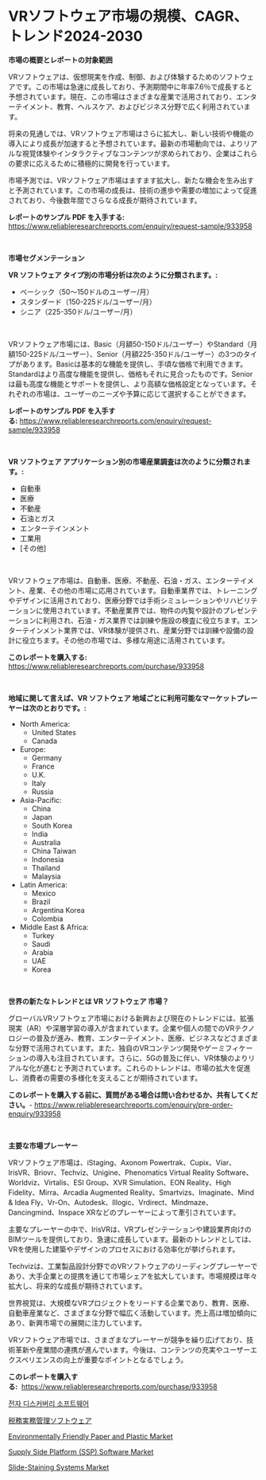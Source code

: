 <p><h1>VRソフトウェア市場の規模、CAGR、トレンド2024-2030</h1></p><p><strong>市場の概要とレポートの対象範囲</strong></p>
<p><p>VRソフトウェアは、仮想現実を作成、制御、および体験するためのソフトウェアです。この市場は急速に成長しており、予測期間中に年率7.6％で成長すると予想されています。現在、この市場はさまざまな産業で活用されており、エンターテイメント、教育、ヘルスケア、およびビジネス分野で広く利用されています。</p><p>将来の見通しでは、VRソフトウェア市場はさらに拡大し、新しい技術や機能の導入により成長が加速すると予想されています。最新の市場動向では、よりリアルな視覚体験やインタラクティブなコンテンツが求められており、企業はこれらの要求に応えるために積極的に開発を行っています。</p><p>市場予測では、VRソフトウェア市場はますます拡大し、新たな機会を生み出すと予測されています。この市場の成長は、技術の進歩や需要の増加によって促進されており、今後数年間でさらなる成長が期待されています。</p></p>
<p><strong>レポートのサンプル PDF を入手する:</strong> <a href="https://www.reliableresearchreports.com/enquiry/request-sample/933958">https://www.reliableresearchreports.com/enquiry/request-sample/933958</a></p>
<p>&nbsp;</p>
<p><strong>市場セグメンテーション</strong></p>
<p><strong>VR ソフトウェア タイプ別の市場分析は次のように分類されます。:</strong></p>
<p><ul><li>ベーシック（50〜150ドルのユーザー/月）</li><li>スタンダード（150-225ドル/ユーザー/月）</li><li>シニア（225-350ドル/ユーザー/月）</li></ul></p>
<p>&nbsp;</p>
<p><p>VRソフトウェア市場には、Basic（月額50-150ドル/ユーザー）やStandard（月額150-225ドル/ユーザー）、Senior（月額225-350ドル/ユーザー）の3つのタイプがあります。Basicは基本的な機能を提供し、手頃な価格で利用できます。Standardはより高度な機能を提供し、価格もそれに見合ったものです。Seniorは最も高度な機能とサポートを提供し、より高額な価格設定となっています。それぞれの市場は、ユーザーのニーズや予算に応じて選択することができます。</p></p>
<p><strong>レポートのサンプル PDF を入手する:</strong>&nbsp;<a href="https://www.reliableresearchreports.com/enquiry/request-sample/933958">https://www.reliableresearchreports.com/enquiry/request-sample/933958</a></p>
<p>&nbsp;</p>
<p><strong> VR ソフトウェア アプリケーション別の市場産業調査は次のように分類されます。:</strong></p>
<p><ul><li>自動車</li><li>医療</li><li>不動産</li><li>石油とガス</li><li>エンターテインメント</li><li>工業用</li><li>[その他]</li></ul></p>
<p>&nbsp;</p>
<p><p>VRソフトウェア市場は、自動車、医療、不動産、石油・ガス、エンターテイメント、産業、その他の市場に応用されています。自動車業界では、トレーニングやデザインに活用されており、医療分野では手術シミュレーションやリハビリテーションに使用されています。不動産業界では、物件の内覧や設計のプレゼンテーションに利用され、石油・ガス業界では訓練や施設の検査に役立ちます。エンターテインメント業界では、VR体験が提供され、産業分野では訓練や設備の設計に役立ちます。その他の市場では、多様な用途に活用されています。</p></p>
<p><strong>このレポートを購入する:</strong>&nbsp; <a href="https://www.reliableresearchreports.com/purchase/933958">https://www.reliableresearchreports.com/purchase/933958</a></p>
<p>&nbsp;</p>
<p><strong>地域に関して言えば、VR ソフトウェア 地域ごとに利用可能なマーケットプレーヤーは次のとおりです。:</strong></p>
<p><ul>
    <li>
        North America:
        <ul>
            <li>United States</li>
            <li>Canada</li>
        </ul>
    </li>
    <li>
        Europe:
        <ul>
            <li>Germany</li>
            <li>France</li>
            <li>U.K.</li>
            <li>Italy</li>
            <li>Russia</li>
        </ul>
    </li>
    <li>
        Asia-Pacific:
        <ul>
            <li>China</li>
            <li>Japan</li>
            <li>South Korea</li>
            <li>India</li>
            <li>Australia</li>
            <li>China Taiwan</li>
            <li>Indonesia</li>
            <li>Thailand</li>
            <li>Malaysia</li>
        </ul>
    </li>
    <li>
        Latin America:
        <ul>
            <li>Mexico</li>
            <li>Brazil</li>
            <li>Argentina Korea</li>
            <li>Colombia</li>
        </ul>
    </li>
    <li>
        Middle East & Africa:
        <ul>
            <li>Turkey</li>
            <li>Saudi</li>
            <li>Arabia</li>
            <li>UAE</li>
            <li>Korea</li>
        </ul>
    </li>
    </ul></p>
<p>&nbsp;</p>
<p><strong>世界の新たなトレンドとは VR ソフトウェア 市場？</strong></p>
<p><p>グローバルVRソフトウェア市場における新興および現在のトレンドには、拡張現実（AR）や深層学習の導入が含まれています。企業や個人の間でのVRテクノロジーの普及が進み、教育、エンターテイメント、医療、ビジネスなどさまざまな分野で活用されています。また、独自のVRコンテンツ開発やゲーミフィケーションの導入も注目されています。さらに、5Gの普及に伴い、VR体験のよりリアルな化が進むと予測されています。これらのトレンドは、市場の拡大を促進し、消費者の需要の多様化を支えることが期待されています。</p></p>
<p><strong>このレポートを購入する前に、質問がある場合は問い合わせるか、共有してください。</strong>- <a href="https://www.reliableresearchreports.com/enquiry/pre-order-enquiry/933958">https://www.reliableresearchreports.com/enquiry/pre-order-enquiry/933958</a></p>
<p>&nbsp;</p>
<p><strong>主要な市場プレーヤー</strong></p>
<p><p>VRソフトウェア市場は、iStaging、Axonom Powertrak、Cupix、Viar、IrisVR、Briovr、Techviz、Unigine、Phenomatics Virtual Reality Software、Worldviz、Virtalis、ESI Group、XVR Simulation、EON Reality、High Fidelity、Mirra、Arcadia Augmented Reality、Smartvizs、Imaginate、Mind & Idea Fly、Vr-On、Autodesk、Illogic、Vrdirect、Mindmaze、Dancingmind、Inspace XRなどのプレーヤーによって牽引されています。</p><p>主要なプレーヤーの中で、IrisVRは、VRプレゼンテーションや建設業界向けのBIMツールを提供しており、急速に成長しています。最新のトレンドとしては、VRを使用した建築やデザインのプロセスにおける効率化が挙げられます。</p><p>Techvizは、工業製品設計分野でのVRソフトウェアのリーディングプレーヤーであり、大手企業との提携を通じて市場シェアを拡大しています。市場規模は年々拡大し、将来的な成長が期待されています。</p><p>世界視覚は、大規模なVRプロジェクトをリードする企業であり、教育、医療、自動車産業など、さまざまな分野で幅広く活動しています。売上高は増加傾向にあり、新興市場での展開に注力しています。</p><p>VRソフトウェア市場では、さまざまなプレーヤーが競争を繰り広げており、技術革新や産業間の連携が進んでいます。今後は、コンテンツの充実やユーザーエクスペリエンスの向上が重要なポイントとなるでしょう。</p></p>
<p><strong>このレポートを購入する:</strong>&nbsp;&nbsp;<a href="https://www.reliableresearchreports.com/purchase/933958">https://www.reliableresearchreports.com/purchase/933958</a></p>
<p><p><a href="https://github.com/vs019sa3m8x/Market-Research-Report-List-1/blob/main/5977920184241.md">전자 디스커버리 소프트웨어</a></p><p><a href="https://github.com/oqxogxyvqe90775/Market-Research-Report-List-1/blob/main/1271535184218.md">税務実務管理ソフトウェア</a></p><p><a href="https://github.com/gulaimolin/Market-Research-Report-List-3/blob/main/environmentally-friendly-paper-and-plastic-market.md">Environmentally Friendly Paper and Plastic Market</a></p><p><a href="https://issuu.com/reportprime-2/docs/supply-side-platform-ssp-software-market-size-2030">Supply Side Platform (SSP) Software Market</a></p><p><a href="https://noble-drawer-34c.notion.site/Slide-Staining-Systems-Market-Furnish-Information-about-Market-Size-Market-Share-Market-Dynamics--d519b239a1dc449aa2348ac98962d5f6">Slide-Staining Systems Market</a></p></p>